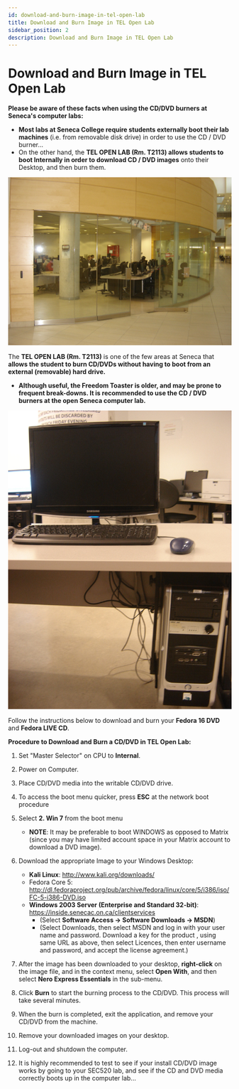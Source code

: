 ```yaml
---
id: download-and-burn-image-in-tel-open-lab
title: Download and Burn Image in TEL Open Lab
sidebar_position: 2
description: Download and Burn Image in TEL Open Lab
---
```


# Download and Burn Image in TEL Open Lab

**Please be aware of these facts when using the CD/DVD burners at Seneca's computer labs:**

- **Most labs at Seneca College require students externally boot their lab machines** (i.e. from removable disk drive) in order to use the CD / DVD burner...
- On the other hand, the **TEL OPEN LAB (Rm. T2113) allows students to boot Internally in order to download CD / DVD images** onto their Desktop, and then burn them.

![Tel Open Lab](/img/Tel_oenlab.jpg)

The **TEL OPEN LAB (Rm. T2113)** is one of the few areas at Seneca that **allows the student to burn CD/DVDs without having to boot from an external (removable) hard drive.**

- **Although useful, the Freedom Toaster is older, and may be prone to frequent break-downs. It is recommended to use the CD / DVD burners at the open Seneca computer lab.**

![Workstation](/img/Workstation.jpg)

Follow the instructions below to download and burn your **Fedora 16 DVD** and **Fedora LIVE CD**.

**Procedure to Download and Burn a CD/DVD in TEL Open Lab:**

1. Set "Master Selector" on CPU to **Internal**.
2. Power on Computer.
3. Place CD/DVD media into the writable CD/DVD drive.
4. To access the boot menu quicker, press **ESC** at the network boot procedure
5. Select **2. Win 7** from the boot menu

    - **NOTE**: It may be preferable to boot WINDOWS as opposed to Matrix (since you may have limited account space in your Matrix account to download a DVD image).

6. Download the appropriate Image to your Windows Desktop:

    - **Kali Linux**: http://www.kali.org/downloads/
    - Fedora Core 5: http://dl.fedoraproject.org/pub/archive/fedora/linux/core/5/i386/iso/FC-5-i386-DVD.iso
    - **Windows 2003 Server (Enterprise and Standard 32-bit)**: https://inside.senecac.on.ca/clientservices
        - (Select **Software Access -\> Software Downloads -\> MSDN**)
        - (Select Downloads, then select MSDN and log in with your user name and password. Download a key for the product , using same URL as above, then select Licences, then enter username and password, and accept the license agreement.)

7. After the image has been downloaded to your desktop, **right-click** on the image file, and in the context menu, select **Open With**, and then select **Nero Express Essentials** in the sub-menu.
8. Click **Burn** to start the burning process to the CD/DVD. This process will take several minutes.
9. When the burn is completed, exit the application, and remove your CD/DVD from the machine.
10. Remove your downloaded images on your desktop.
11. Log-out and shutdown the computer.
12. It is highly recommended to test to see if your install CD/DVD image works by going to your SEC520 lab, and see if the CD and DVD media correctly boots up in the computer lab...
